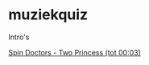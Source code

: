 muziekquiz
==========

Intro's

[Spin Doctors - Two Princess (tot 00:03)](spotify:track:0qsbfZxW8GDJhyVFhSjWBy)
